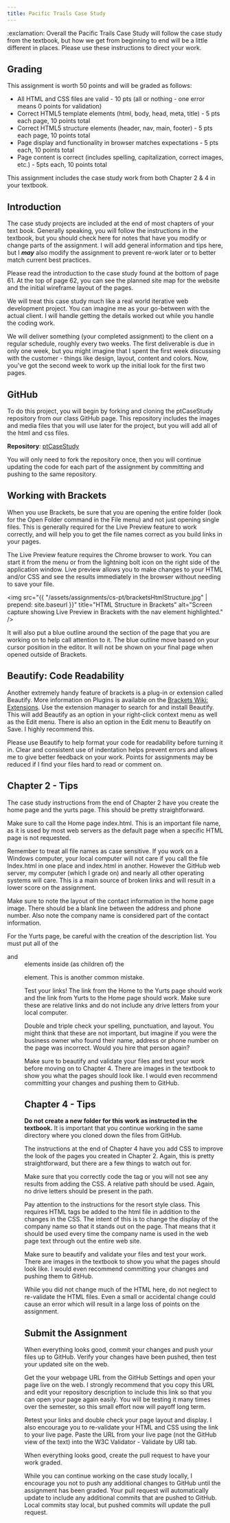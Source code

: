 ```yaml
---
title: Pacific Trails Case Study
---
```


<div class="alert alert-danger" role="alert">
  :exclamation: Overall the Pacific Trails Case Study will follow the case study from the textbook, but how we get from beginning to end will be a little different in places. Please use these instructions to direct your work.
</div>

## Grading
This assignment is worth 50 points and will be graded as follows:

- All HTML and CSS files are valid - 10 pts (all or nothing - one error means 0 points for validation)
- Correct HTML5 template elements (html, body, head, meta, title) - 5 pts each page, 10 points total
- Correct HTML5 structure elements (header, nav, main, footer) - 5 pts each page, 10 points total
- Page display and functionality in browser matches expectations - 5 pts each, 10 points total
- Page content is correct (includes spelling, capitalization, correct images, etc.)  - 5pts each, 10 points total

This assignment includes the case study work from both Chapter 2 & 4 in your textbook.

## Introduction
The case study projects are included at the end of most chapters of your text book. Generally speaking, you will follow the instructions in the textbook, but you should check here for notes that have you modify or change parts of the assignment. I will add general information and tips here, but I *__may__* also modify the assignment to prevent re-work later or to better match current best practices.

Please read the introduction to the case study found at the bottom of page 61. At the top of page 62, you can see the planned site map for the website and the initial wireframe layout of the pages.

We will treat this case study much like a real world iterative web development project.  You can imagine me as your go-between with the actual client.  I will handle getting the details worked out while you handle the coding work.  

We will deliver something (your completed assignment) to the client on a regular schedule, roughly every two weeks.  The first deliverable is due in only one week, but you might imagine that I spent the first week discussing with the customer - things like design, layout, content and colors. Now, you've got the second week to work up the initial look for the first two pages.

## GitHub
To do this project, you will begin by forking and cloning the ptCaseStudy repository from our class GitHub page.  This repository includes the images and media files that you will use later for the project, but you will add all of the html and css files.

__Repository__:  [ptCaseStudy](https://github.com/htc-ccis1301/ptCaseStudy)

You will only need to fork the repository once, then you will continue updating the code for each part of the assignment by committing and pushing to the same repository.  


## Working with Brackets
When you use Brackets, be sure that you are opening the entire folder (look for the Open Folder command in the File menu) and not just opening single files. This is generally required for the Live Preview feature to work correctly, and will help you to get the file names correct as you build links in your pages.

The Live Preview feature requires the Chrome browser to work. You can start it from the menu or from the lightning bolt icon on the right side of the application window. Live preview allows you to make changes to your HTML and/or CSS and see the results immediately in the browser without needing to save your file.

<img src="{{ "/assets/assignments/cs-pt/bracketsHtmlStructure.jpg" | prepend: site.baseurl }}"
    title="HTML Structure in Brackets"
    alt="Screen capture showing Live Preview in Brackets with the nav element highlighted." />

It will also put a blue outline around the section of the page that you are working on to help call attention to it.  The blue outline move based on your cursor position in the editor.  It will not be shown on your final page when opened outside of Brackets.

## Beautify: Code Readability
Another extremely handy feature of brackets is a plug-in or extension called Beautify. More information on Plugins is available on the [Brackets Wiki: Extensions](https://github.com/adobe/brackets/wiki/Brackets-Extensions). Use the extension manager to search for and install Beautify. This will add Beautify as an option in your right-click context menu as well as the Edit menu.  There is also an option in the Edit menu to Beautify on Save.  I highly recommend this.

Please use Beautify to help format your code for readability before turning it in. Clear and consistent use of indentation helps prevent errors and allows me to give better feedback on your work.  Points for assignments may be reduced if I find your files hard to read or comment on.  

## Chapter 2 - Tips
The case study instructions from the end of Chapter 2 have you create the home page and the yurts page.  This should be pretty straightforward.

Make sure to call the Home page index.html.  This is an important file name, as it is used by most web servers as the default page when a specific HTML page is not requested.

Remember to treat all file names as case sensitive. If you work on a Windows computer, your local computer will not care if you call the file Index.html in one place and index.html in another. However the GitHub web server, my computer (which I grade on) and nearly all other operating systems will care. This is a main source of broken links and will result in a lower score on the assignment.

Make sure to note the layout of the contact information in the home page image. There should be a blank line between the address and phone number. Also note the company name is considered part of the contact information.

For the Yurts page, be careful with the creation of the description list. You must put all of the <dt> and <dd> elements inside (as children of) the <dl> element. This is another common mistake.

Test your links!  The link from the Home to the Yurts page should work and the link from Yurts to the Home page should work.  Make sure these are relative links and do not include any drive letters from your local computer.

Double and triple check your spelling, punctuation, and layout. You might think that these are not important, but imagine if you were the business owner who found their name, address or phone number on the page was incorrect.  Would you hire that person again?

Make sure to beautify and validate your files and test your work before moving on to Chapter 4.  There are images in the textbook to show you what the pages should look like. I would even recommend committing your changes and pushing them to GitHub.

## Chapter 4 - Tips
<div class="alert-danger" role="alert">
<strong>Do not create a new folder for this work as instructed in the textbook.</strong>
It is important that you continue working in the same directory where you cloned down the files from GitHub.
</div>

The instructions at the end of Chapter 4 have you add CSS to improve the look of the pages you created in Chapter 2. Again, this is pretty straightforward, but there are a few things to watch out for.

Make sure that you correctly code the <link> tag or you will not see any results from adding the CSS.  A relative path should be used. Again, no drive letters should be present in the path.

Pay attention to the instructions for the resort style class. This requires HTML tags be added to the html file in addition to the changes in the CSS. The intent of this is to change the display of the company name so that it stands out on the page. That means that it should be used every time the company name is used in the web page text through out the entire web site.  

Make sure to beautify and validate your files and test your work.  There are images in the textbook to show you what the pages should look like. I would even recommend committing your changes and pushing them to GitHub.

While you did not change much of the HTML here, do not neglect to re-validate the HTML files.  Even a small or accidental change could cause an error which will result in a large loss of points on the assignment.


## Submit the Assignment
When everything looks good, commit your changes and push your files up to GitHub.  Verify your changes have been pushed, then test your updated site on the web.

Get the your webpage URL from the GitHub Settings and open your page live on the web.  I strongly recommend that you copy this URL and edit your repository description to include this link so that you can open your page again easily.  You will be testing it many times over the semester, so this small effort now will payoff long term.

Retest your links and double check your page layout and display. I also encourage you to re-validate your HTML and CSS using the link to your live page.  Paste the URL from your live page (not the GitHub view of the text) into the W3C Validator - Validate by URI tab.

When everything looks good, create the pull request to have your work graded.

While you can continue working on the case study locally, I encourage you not to push any additional changes to GitHub until the assignment has been graded.  Your pull request will automatically update to include any additional commits that are pushed to GitHub.  Local commits stay local, but pushed commits will update the pull request.
